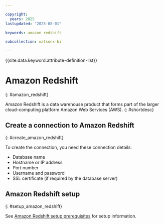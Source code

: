 ```yaml
---

copyright:
  years: 2025
lastupdated: "2025-08-01"

keywords: amazon redshift

subcollection: watsonx-bi

---
```

{{site.data.keyword.attribute-definition-list}}

# Amazon Redshift
{: #amazon_redshift}

Amazon Redshift is a data warehouse product that forms part of the larger cloud-computing platform Amazon Web Services (AWS). {: #shortdesc}

## Create a connection to Amazon Redshift
{: #create_amazon_redshift}

To create the connection, you need these connection details:

- Database name
- Hostname or IP address
- Port number
- Username and password
- SSL certificate (if required by the database server)

## Amazon Redshift setup
{: #setup_amazon_redshift}

See [Amazon Redshift setup prerequisites](https://docs.aws.amazon.com/redshift/latest/gsg/rs-gsg-prereq.html) for setup information.

